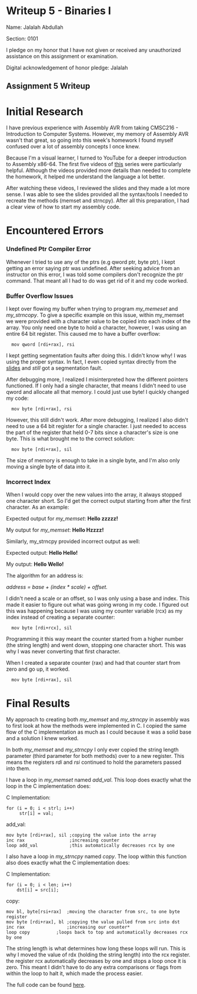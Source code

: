 Writeup 5 - Binaries I
======

Name: Jalalah Abdullah

Section: 0101

I pledge on my honor that I have not given or received any unauthorized assistance on this assignment or examination.

Digital acknowledgement of honor pledge: Jalalah

## Assignment 5 Writeup


# Initial Research

I have previous experience with Assembly AVR from taking CMSC216 - Introduction to Computer Systems. However, my memory of Assembly AVR wasn't that great, so going into this week's homework I found myself confused over a lot of assembly concepts I once knew. 

Because I'm a visual learner, I turned to YouTube for a deeper introduction to Assembly x86-64. The first five videos of [this](https://www.youtube.com/watch?v=VQAKkuLL31g&list=PLetF-YjXm-sCH6FrTz4AQhfH6INDQvQSn) series were particularly helpful. Although the videos provided more details than needed to complete the homework, it helped me understand the language a lot better.

After watching these videos, I reviewed the slides and they made a lot more sense. I was able to see the slides provided all the syntax/tools I needed to recreate the methods (memset and strncpy). After all this preparation, I had a clear view of how to start my assembly code.

# Encountered Errors

### Undefined Ptr Compiler Error

Whenever I tried to use any of the ptrs (e.g qword ptr, byte ptr), I kept getting an error saying ptr was undefined. After seeking advice from an instructor on this error, I was told some compilers don't recognize the ptr command. That meant all I had to do was get rid of it and my code worked. 

### Buffer Overflow Issues

I kept over flowing my buffer when trying to program *my_memeset* and *my_strncopy*. To give a specific example on this issue, within my_memset we were provided with a character value to be copied into each index of the array. You only need one byte to hold a character, however, I was using an entire 64 bit register. This caused me to have a buffer overflow:

      mov qword [rdi+rax], rsi

I kept getting segmentation faults after doing this. I didn't know why! I was using the proper syntax. In fact, I even copied syntax directly from the [slides](https://github.com/jalalah/389Rfall18/blob/master/week/5/Binaries%20I.pdf) and *still* got a segmentation fault. 

After debugging more, I realized I misinterpreted how the different pointers functioned. If I only had a single character, that means I didn't need to use qword and allocate all that memory. I could just use byte! I quickly changed my code:

      mov byte [rdi+rax], rsi

However, this still didn't work. After more debugging, I realized I also didn't need to use a 64 bit register for a single character. I just needed to access the part of the register that held 0-7 bits since a character's size is one byte. This is what brought me to the correct solution: 

      mov byte [rdi+rax], sil

The size of memory is enough to take in a single byte, and I'm also only moving a single byte of data into it.  

### Incorrect Index 

When I would copy over the new values into the array, it always stopped one character short. So I'd get the correct output starting from after the first character. As an example:

Expected output for *my_memset*: **Hello zzzzz!**

My output for *my_memset*: **Hello Hzzzz!**

Similarly, my_strncpy provided incorrect output as well:

Expected output: **Hello Hello!**

My output: **Hello Wello!**

The algorithm  for an address is: 

*address = base + (index * scale) + offset.*

I didn't need a scale or an offset, so I was only using a base and index. This made it easier to figure out what was going wrong in my code. I figured out this was happening because I was using my counter variable (rcx) as my index instead of creating a separate counter:

      mov byte [rdi+rcx], sil

Programming it this way meant the counter started from a higher number (the string length) and went down, stopping one character short. This was why I was never converting that first character.

When I created a separate counter (rax) and had that counter start from zero and go up, it worked. 

      mov byte [rdi+rax], sil

# Final Results 

My approach to creating both *my_memset* and *my_strncpy* in assembly was to first look at how the methods were implemented in C. I copied the same flow of the C implementation as much as I could because it was a solid base and a solution I knew worked. 

In both *my_memset* and *my_strncpy* I only ever copied the string length parameter (third parameter for both methods) over to a new register. This means the registers *rdi* and *rsi* continued to hold the parameters passed into them.

I have a loop in *my_memset* named *add_val*. This loop does exactly what the loop in the C implementation does:

C Implementation:

    for (i = 0; i < strl; i++)
         str[i] = val;
    
add_val:

    mov byte [rdi+rax], sil ;copying the value into the array
    inc rax                 ;increasing counter
    loop add_val            ;this automatically decreases rcx by one
    
I also have a loop in *my_strncpy* named *copy*. The loop within this function also does exactly what the C implementation does: 

C Implementation:

    for (i = 0; i < len; i++)
        dst[i] = src[i];
    
copy:

    mov bl, byte[rsi+rax]  ;moving the character from src, to one byte register
    mov byte [rdi+rax], bl ;copying the value pulled from src into dst
    inc rax                ;increasing our counter*
    loop copy      	   ;loops back to top and automatically decreases rcx by one
    
    
The string length is what determines how long these loops will run. This is why I moved the value of rdx (holding the string length) into the rcx register. the register rcx automatically decreases by one and stops a loop once it is zero. This meant I didn't have to do any extra comparisons or flags from within the loop to halt it, which made the process easier. 

The full code can be found [here](https://github.com/jalalah/389Rfall18/blob/master/week/5/myfuncs.S).
